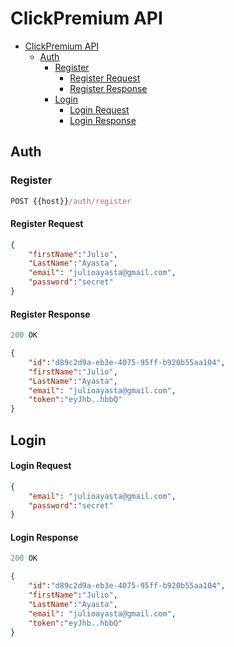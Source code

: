 # ClickPremium API

- [ClickPremium API](#clickpremium-api)
    - [Auth](#auth)
        - [Register](#register)
            - [Register Request](#register-request)
            - [Register Response](#register-response)
        - [Login](#login)
            - [Login Request](#login-request)
            - [Login Response](#login-response)

## Auth

### Register

```js
POST {{host}}/auth/register
```

#### Register Request

```json
{
    "firstName":"Julio",
    "LastName":"Ayasta",
    "email": "julioayasta@gmail.com",
    "password":"secret"
}
```
#### Register Response

```js
200 OK
```

```json
{
    "id":"d89c2d9a-eb3e-4075-95ff-b920b55aa104",
    "firstName":"Julio",
    "LastName":"Ayasta",
    "email": "julioayasta@gmail.com",
    "token":"eyJhb..hbbQ"
}
```

## Login 

#### Login Request

```json
{
    "email": "julioayasta@gmail.com",
    "password":"secret"
}
```

#### Login Response

```js
200 OK
```

```json
{
    "id":"d89c2d9a-eb3e-4075-95ff-b920b55aa104",
    "firstName":"Julio",
    "LastName":"Ayasta",
    "email": "julioayasta@gmail.com",
    "token":"eyJhb..hbbQ"
}
```